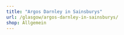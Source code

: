 ```yaml
---
title: "Argos Darnley in Sainsburys"
url: /glasgow/argos-darnley-in-sainsburys/
shop: Allgemein
---
```

